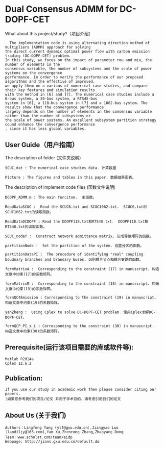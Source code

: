﻿Dual Consensus ADMM for DC-DOPF-CET
================

What about this project/study?（项目介绍）

      The implementation code is using alternating direction method of multipliers (ADMM) approach for solving 
    the direct current dynamic optimal power flow with carbon emission trading (DC-DOPF-CET) problem.
    In this study, we focus on the impact of parameter rou and miu, the number of elements in the 
    consensus variable, the number of subsystems and the scale of power systems on the convergence 
    performance. In order to verify the performance of our proposed algorithms and the effective of improved,
    we apply them on a various of numerical case studies, and compare their key features and simulation results
    with the method in [6] and [7]. The numerical case studies include a 6-bus system, a 30-bus system, a RTS48-bus
    system in [6], a 118-bus system in [7] and a 1062-bus system. The results show that the convergence performance
    largely depends on the number of elements in the consensus variable rather than the number of subsystems or
    the scale of power systems. An excellent subsystem partition strategy cound enhance the convergence performance
    , since it has less global variables.



User Guide（用户指南）
-----------

The description of folder (文件夹说明)

    SCUC_dat : The numerical case studies data. 计算数据 

    Picture : The figures and tables in this paper. 数据结果图表。




The description of implement code files  (函数文件说明)

    DCOPF_ADMM.m : The main funciton.  主函数。

    ReadDataSCUC :  Read the SCUC6.txt and SCUC1062.txt.  SCUC6.txt和SCUC1062.txt的读取函数。

    ReadDataDCDOPF : Read the DDOPF118.txt和RTS48.txt.  DDOPF118.txt和RTS48.txt的读取函数。

    SCUC_nodeY :  Construct network admittance matrix. 形成导纳矩阵的函数。

    partitionNode :  Set the partition of the system. 设置分区的函数。

    partitionDataPI :  The procedure of identifying "real" coupling boudnary branches and brandary buses. 识别耦合节点和耦合支路的函数。

    formMatrixA :  Corresponding to the constraint (17) in manuscript. 构造文章中约束(17)的系数矩阵。

    formMatrixM :  Corresponding to the constraint (18) in manuscript. 构造文章中约束(18)的系数矩阵。

    formQC4Emission : Corresponding to the constraint (19) in manuscript.  构造文章中约束(19)的系数矩阵。

    yanZheng :  Using Cplex to solve DC-DOPF-CET problem. 使用Cplex求解DC-DOPF-CET。

    formQCP_PI_x_i : Corresponding to the constraint (30) in manuscript. 构造文章中约束(30)的系数矩阵。





Prerequisite(运行该项目需要的库或软件等):
-----------

    Matlab R2014a
    Cplex 12.6.2




Publication:
-----------
    If you use our study in academic work then please consider citing our papers.
    (如果您参考我们的项目/论文 并用于学术目的，请考虑引用我们的论文




About Us (关于我们)
-----------
    Authors：Lingfeng Yang (ylf@gxu.edu.cn),Jiangyao Luo (landiljy@163.com),Yan Xu,Zhenrong Zhang,Zhaoyang Dong
    Team：www.scholat.com/team/eidp
    Webpage: http://jians.gxu.edu.cn/default.do

